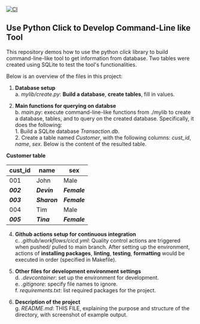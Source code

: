 [![CI](https://github.com/nogibjj/SQLite_YCLiu/actions/workflows/cicd.yml/badge.svg)](https://github.com/nogibjj/SQLite_YCLiu/actions/workflows/cicd.yml)
## Use Python Click to Develop Command-Line like Tool

This repository demos how to use the python *click* library to build command-line-like tool to get information from database. Two tables were created using SQLite to test the tool's functionalities. 

Below is an overview of the files in this project:

1. **Database setup**
   <br>a. _mylib/create.py_: **Build a database**, **create tables**, fill in values.
   
3. **Main functions for querying on databse**
   <br>b. _main.py_: execute command-line-like functions from ./mylib to create a database, tables, and to query on the created database. Specifically, it does the following:
<br>         1. Build a SQLite database _Transaction.db_.
<br>         2. Create a table named *Customer*, with the following columns: *cust_id*, *name*, *sex*. Below is the content of the resulted table.

**Customer table**

| cust_id | name | sex |
|---|---|---|
|001| John | Male |
|**_002_**| **_Devin_** | **_Female_** |
|**_003_**| **_Sharon_** | **_Female_** |
|004| Tim | Male | 
|**_005_**| **_Tina_** | **_Female_** |

   
4. **Github actions setup for continuous integration**
  <br>c. _.github/workflows/cicd.yml_: Quality control actions are triggered when pushed/ pulled to main branch. After setting up the environment, actions of **installing packages**, **linting**, **testing**, **formatting** would be executed in order (specified in Makefile). 

5. **Other files for development environment settings**
  <br>d. _.devcontainer_: set up the environment for development.
  <br>e. _.gitignore_: specify file names to ignore.
  <br>f. _requirements.txt_: list required packages for the project.

6. **Description of the project**
   <br>g. _README.md_: THIS FILE, explaining the purpose and structure of the directory, with screenshot of example output.


